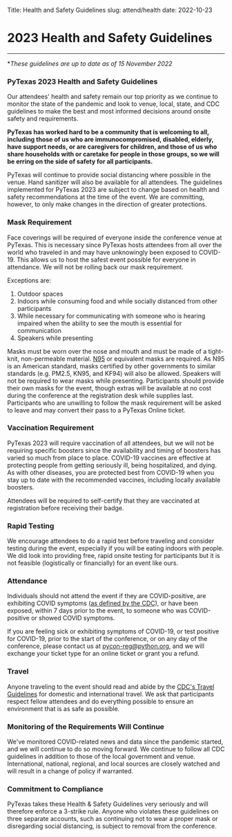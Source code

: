 Title: Health and Safety Guidelines
slug: attend/health
date: 2022-10-23

# 2023 Health and Safety Guidelines
---
**These guidelines are up to date as of 15 November 2022*

### PyTexas 2023 Health and Safety Guidelines

Our attendees' health and safety remain our top priority as we continue to monitor the state of the pandemic and look to venue, local, state, and CDC guidelines to make the best and most informed decisions around onsite safety and requirements. 

**PyTexas has worked hard to be a community that is welcoming to all, including those of us who are immunocompromised, disabled, elderly, have support needs, or are caregivers for children, and those of us who share households with or caretake for people in those groups, so we will be erring on the side of safety for all participants.**

PyTexas will continue to provide social distancing where possible in the venue. Hand sanitizer will also be available for all attendees. The guidelines implemented for PyTexas 2023 are subject to change based on health and safety recommendations at the time of the event. We are committing, however, to only make changes in the direction of greater protections.

### Mask Requirement

Face coverings will be required of everyone inside the conference venue at PyTexas. This is necessary since PyTexas hosts attendees from all over the world who traveled in and may have unknowingly been exposed to COVID-19. This allows us to host the safest event possible for everyone in attendance. We will not be rolling back our mask requirement.

Exceptions are:

1.  Outdoor spaces
2.  Indoors while consuming food and while socially distanced from other participants
3.  While necessary for communicating with someone who is hearing impaired when the ability to see the mouth is essential for communication
4.  Speakers while presenting

Masks must be worn over the nose and mouth and must be made of a tight-knit, non-permeable material. [N95](https://www.cdc.gov/coronavirus/2019-ncov/prevent-getting-sick/about-face-coverings.html) or equivalent masks are required. As N95 is an American standard, masks certified by other governments to similar standards (e.g. PM2.5, KN95, and KF94) will also be allowed. Speakers will not be required to wear masks while presenting. Participants should provide their own masks for the event, though extras will be available at no cost during the conference at the registration desk while supplies last. Participants who are unwilling to follow the mask requirement will be asked to leave and may convert their pass to a PyTexas Online ticket.

### Vaccination Requirement

PyTexas 2023 will require vaccination of all attendees, but we will not be requiring specific boosters since the availability and timing of boosters has varied so much from place to place. COVID-19 vaccines are effective at protecting people from getting seriously ill, being hospitalized, and dying. As with other diseases, you are protected best from COVID-19 when you stay up to date with the recommended vaccines, including locally available boosters.

Attendees will be required to self-certify that they are vaccinated at registration before receiving their badge.

### Rapid Testing

We encourage attendees to do a rapid test before traveling and consider testing during the event, especially if you will be eating indoors with people. We did look into providing free, rapid onsite testing for participants but it is not feasible (logistically or financially) for an event like ours.

### Attendance

Individuals should not attend the event if they are COVID-positive, are exhibiting COVID symptoms ([as defined by the CDC](https://www.cdc.gov/coronavirus/2019-ncov/symptoms-testing/symptoms.html)), or have been exposed, within 7 days prior to the event, to someone who was COVID-positive or showed COVID symptoms.

If you are feeling sick or exhibiting symptoms of COVID-19, or test positive for COVID-19, prior to the start of the conference, or on any day of the conference, please contact us at pycon-reg@python.org, and we will exchange your ticket type for an online ticket or grant you a refund.

### Travel

Anyone traveling to the event should read and abide by the [CDC's Travel Guidelines](https://www.cdc.gov/coronavirus/2019-ncov/travelers/index.html) for domestic and international travel. We ask that participants respect fellow attendees and do everything possible to ensure an environment that is as safe as possible.

### Monitoring of the Requirements Will Continue

We've monitored COVID-related news and data since the pandemic started, and we will continue to do so moving forward. We continue to follow all CDC guidelines in addition to those of the local government and venue. International, national, regional, and local sources are closely watched and will result in a change of policy if warranted.

### Commitment to Compliance

PyTexas takes these Health & Safety Guidelines very seriously and will therefore enforce a 3-strike rule. Anyone who violates these guidelines on three separate accounts, such as continuing not to wear a proper mask or disregarding social distancing, is subject to removal from the conference.
